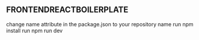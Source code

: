 ## FRONTENDREACTBOILERPLATE

change name attribute in the package.json to your repository name 
run npm install
run npm run dev



